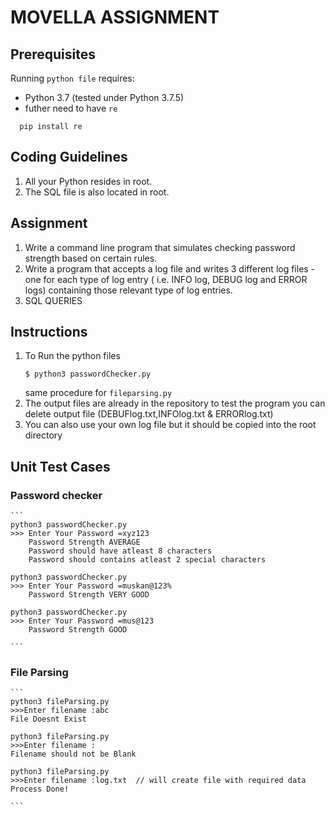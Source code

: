 # MOVELLA ASSIGNMENT
  
## Prerequisites

Running `python file` requires:

* Python 3.7 (tested under Python 3.7.5)
* futher need to have `re`
```
  pip install re
```

## Coding Guidelines

1. All your Python resides in root.  
2. The SQL file is also located in root.

## Assignment
1. Write a command line program that simulates checking password strength based on certain rules.
2. Write a program that accepts a log file and writes 3 different log files - one
for each type of log entry ( i.e. INFO log, DEBUG log and ERROR logs) containing those relevant type
of log entries.
3. SQL QUERIES

## Instructions 
1. To Run the python files 
    ```
    $ python3 passwordChecker.py
    ```
    same procedure for `fileparsing.py`
2. The output files are already in the repository to test the program you can delete output file (DEBUFlog.txt,INFOlog.txt & ERRORlog.txt)
3. You can also use your own log file but it should be copied into the root directory

## Unit Test Cases

### Password checker
    ```
    python3 passwordChecker.py
    >>> Enter Your Password =xyz123
        Password Strength AVERAGE
        Password should have atleast 8 characters
        Password should contains atleast 2 special characters

    python3 passwordChecker.py
    >>> Enter Your Password =muskan@123%
        Password Strength VERY GOOD

    python3 passwordChecker.py
    >>> Enter Your Password =mus@123
        Password Strength GOOD
    
    ```
### File Parsing
    ```
    python3 fileParsing.py
    >>>Enter filename :abc
    File Doesnt Exist

    python3 fileParsing.py
    >>>Enter filename :
    Filename should not be Blank

    python3 fileParsing.py
    >>>Enter filename :log.txt  // will create file with required data
    Process Done!
    
    ```
